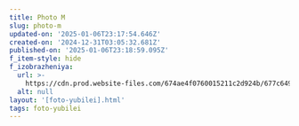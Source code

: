 ```yaml
---
title: Photo M
slug: photo-m
updated-on: '2025-01-06T23:17:54.646Z'
created-on: '2024-12-31T03:05:32.681Z'
published-on: '2025-01-06T23:18:59.095Z'
f_item-style: hide
f_izobrazheniya:
  url: >-
    https://cdn.prod.website-files.com/674ae4f0760015211c2d924b/677c649a8de93a84f307154b_PMmsrrx7RkY.jpg
  alt: null
layout: '[foto-yubilei].html'
tags: foto-yubilei
---
```



